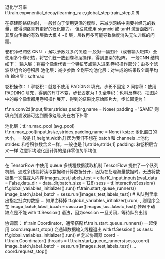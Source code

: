 退化学习率
tf.train.exponential_decay(learning_rate,global_step,train_step,0.9)
 
在搭建网络结构时，一般倾向于使用更深的模型，来减少网络中需要神经元的数量，使得网络具有更好的泛化能力。
但注意使用 sigmoid 或 tanH 激活函数时，其反向传播的有效层数大概 4 ~6 层，层数再多可能导致梯度消失无法训练的问题。
 
卷积神经网络 CNN -> 解决参数过多的问题
一般对一幅图片（或者输入矩阵）会使用多个卷积核，将它们统一放到卷积层操作，得到更深的矩阵。
一般CNN 结构如下：
输入层：将每个像素代表一个特征节点输入进来
卷积操作部分：由多个滤波器组合的卷积层
池化层：减少参数
全剧平均池化层：对生成的结果取全局平均值
输出层：softmax
 
卷积操作：
1.窄卷积：就是不使用 PADDING 填充，步长不固定
2.同卷积：使用 PADDING 填充，得到的尺寸不变，步长固定为 1
3.全卷积：也叫反卷积，把图片中的每个像素都用卷积操作展开，得到的结果比原始图片大，步长固定为 1
 
tf.nn.conv2d(input,filter,strides,padding,name = None) padding = 'SAME' 则填充到滤波器可达到图像边缘,先在右下补零
 
池化层：tf.nn.max_pool (avg_pool)
tf.nn.max_pool(input,ksize,strides,padding,name = None)
ksize: 池化窗口的大小，一般是 [1,height,width,1] 因为我们不想在 batch 和 channels 上池化
strides: 和卷积参数含义一样，一般也是 [1,stride,stride,1]
padding: 和卷积层含义一样
注意平均池化层计算的是非零值的平均值
 
-------------------------------------------------------------------------------------
在 TensorFlow 中使用 queue 多线程数据读取机制
TensorFlow 提供了一个队列机制，通过多线程将读取数据和计算数据分开，因为在处理海量数据时，无法将数据集一次性载入内存
images_test,labels_test = cifar10_input.inputs(eval_data = False,data_dir = data_dir,batch_size = 128)
sess = tf.InteractiveSession()
tf.global_variables_initializer().run()
tf.train.start_queue_runners()
image_batch,label_batch = sess.run([images_test,labels_test]) # 从队列里拿出指定批次的数据
...
如果注释掉 tf.global_variables_initializer().run() ,
则程序会在 image_batch,label_batch = sess.run([images_test,labels_test]) 挂起不动
缺点是不能 with tf.Session() 语法，因为session 一旦关闭，等待队列出错
 
协调器： tf.train.Coordinator，通常搭配 tf.train.start_queue_runners() 一起使用
coord.request_stop() 会通知数据输入线程退出
with tf.Session() as sess:
    tf.global_variables_initializer().run()
    # 定义协调器
    coord = tf.train.Coordinator()
    threads = tf.train.start_queue_runners(sess,coord)
    image_batch,label_batch = sess.run([images_test,labels_test])
    ...
    coord.request_stop()
